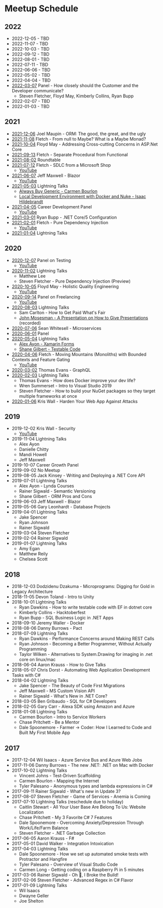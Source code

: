 # Meetup Schedule

## 2022

* 2022-12-05 - TBD
* 2022-11-07 - TBD
* 2022-10-03 - TBD
* 2022-09-12 - TBD
* 2022-08-01 - TBD
* 2022-07-11 - TBD
* 2022-06-06 - TBD
* 2022-05-02 - TBD
* 2022-04-04 - TBD
* [2022-03-07](https://www.meetup.com/OKC-Sharp/) Panel - How closely should the Customer and the Developer communicate?
   * Steven Fletcher, Floyd May, Kimberly Collins, Ryan Bupp
* 2022-02-07 - TBD
* 2022-01-03 - TBD

## 2021

* [2021-12-06](https://www.meetup.com/OKC-Sharp/) Joel Maupin - ORM: The good, the great, and the ugly
* [2021-11-08](https://www.meetup.com/OKC-Sharp/events/281502532/) Fletch - From null to Maybe? What is a Maybe Monad?
* [2021-10-04](https://www.meetup.com/OKC-Sharp/events/280898534/) Floyd May - Addressing Cross-cutting Concerns in ASP.Net Core
* [2021-09-13](https://www.meetup.com/OKC-Sharp/events/280488858/) Fletch - Separate Procedural from Functional
* [2021-08-02](https://www.meetup.com/OKC-Sharp/events/278855247/) Roundtable
* [2021-07-12](https://www.meetup.com/OKC-Sharp/events/278855222/) Fletch - SDLC from a Microsoft Shop
   * [YouTube](https://www.youtube.com/watch?v=Zucvofl_uTg)
* [2021-06-07](https://www.meetup.com/OKC-Sharp/events/278002526/) Jeff Maxwell - Blazor
   * [YouTube](https://www.youtube.com/watch?v=zPr5LrC3CI4)
* [2021-05-03](https://www.meetup.com/OKC-Sharp/events/276560507) Lightning Talks
   * [Always Buy Generic - Carmen Bourlon](https://www.youtube.com/watch?v=JDB93jMDBnY)
   * [Local Development Environment with Docker and Nuke - Isaac Hildebrandt](https://www.youtube.com/watch?v=e2se0KmF_ec)
* [2021-04-05](https://www.meetup.com/OKC-Sharp/events/275962642) Career Development Panel
   * [YouTube](https://www.youtube.com/watch?v=m_p00Fu5lIs)
* [2021-03-01](https://www.meetup.com/OKC-Sharp/events/275544555) Ryan Bupp - .NET Core/5 Configuration
* [2021-02-01](https://www.meetup.com/OKC-Sharp/events/275544410) Fletch - Pure Dependency Injection
   * [YouTube](https://www.youtube.com/watch?v=AXOp9T2i2pg)
* [2021-01-04](https://www.meetup.com/OKC-Sharp/events/275066548) Lightning Talks

## 2020

* [2020-12-07](https://www.meetup.com/OKC-Sharp/events/272427698) Panel on Testing
   * [YouTube](https://www.youtube.com/watch?v=5bBNexefEtg)
* [2020-11-02](https://www.meetup.com/OKC-Sharp/events/272427625/) Lightning Talks
  * Matthew Lee
  * Steven Fletcher - Pure Dependency Injection (Preview)
* [2020-10-05](https://www.meetup.com/OKC-Sharp/events/272427680/) Floyd May - Holistic Quality Engineering
  * [YouTube](https://www.youtube.com/watch?v=BKHIQifXHk8)
* [2020-09-14](https://www.meetup.com/OKC-Sharp/events/272339174/) Panel on Freelancing
  * [YouTube](https://www.youtube.com/watch?v=7EoJ-5DfBZw)
* [2020-08-03](https://www.meetup.com/OKC-Sharp/events/271080805/) Lightning Talks
  * Sam Carlton - How to Get Paid What's Fair
  * [John Mosesman - A Presentation on How to Give Presentations](https://www.youtube.com/watch?v=SIgzzjxrrOk) (recorded)
* [2020-07-06](https://www.meetup.com/OKC-Sharp/events/270715491/) Sean Whitesell - Microservices
* [2020-06-01](https://github.com/OKC-Sharp/meetup-schedule) Panel
* [2020-05-04](https://www.meetup.com/OKC-Sharp/events/267192480/) Lightning Talks
  * [Alex Ayon - Xamarin Forms](https://www.youtube.com/watch?v=M68JvAbOpoc)
  * [Shane Gilbert - Testable Code](https://www.youtube.com/watch?v=A4laU9yTl1M)
* [2020-04-06](https://www.meetup.com/OKC-Sharp/events/268351387/) Fletch - Moving Mountains (Monoliths) with Bounded Contexts and Feature Gating
  * [YouTube](https://www.youtube.com/watch?v=fRikqeDxZhI)
* [2020-03-02](https://www.meetup.com/OKC-Sharp/events/267439534/) Thomas Evans - GraphQL 
* [2020-02-03](https://www.meetup.com/OKC-Sharp/events/267192376/) Lightning Talks
  * Thomas Evans - How does Docker improve your dev life?
  * Wren Summerset - Intro to Visual Studio 2019
  * Steven Fletcher - How to build your NuGet packages so they target multiple frameworks at once
* [2020-01-06](https://www.meetup.com/OKC-Sharp/events/267192410/) Kris Wall - Harden Your Web App Against Attacks

## 2019

* 2019-12-02 Kris Wall - Security
  * [YouTube](https://www.youtube.com/watch?v=qHJ6OC9eicM)
* 2019-11-04 Lightning Talks
  * Alex Ayon
  * Danielle Chitty
  * Mandi Howell
  * Jeff Maxwell
* 2019-10-07 Career Growth Panel
* 2019-09-02 No Meetup
* 2019-08-05 Jack Kinsey - Writing and Deploying a .NET Core API
* 2019-07-01 Lightning Talks
  * Alex Ayon - Lynda Courses
  * Rainer Sigwald - Semantic Versioning
  * Shane Gilbert - ORM Pros and Cons
* 2019-06-03 Jeff Maxwell - Blazor
* 2019-05-06 Gary Leonhardt - Database Projects
* 2019-04-01 Lightning Talks
  * Jake Spencer
  * Ryan Johnson
  * Rainer Sigwald
* 2019-03-04 Steven Fletcher
* 2019-02-04 Rainer Sigwald
* 2019-01-07 Lightning Talks
  * Amy Egan
  * Matthew Reily
  * Chelsea Scott

## 2018

* 2018-12-03 Dodzidenu Dzakuma - Microprograms: Digging for Gold in Legacy Architecture
* 2018-11-05 Devon Toland - Intro to Unity
* 2018-10-01 Lightning Talks
  * Ryan Dawkins - How to write testable code with EF in dotnet core
  * Kimberly Collins - Hacktoberfest
  * Ryan Bupp - SQL Business Logic in .NET Apps
* 2018-09-10 Jeremy Waller - Docker
* 2018-08-06 Danny Burrows - Pact
* 2018-07-09 Lightning Talks
  * Ryan Dawkins - Performance Concerns around Making REST Calls
  * Ryan Johnson - Becoming a Better Programmer, Without Actually Programming
  * Taylor Wilken - Alternatives to System.Drawing for imaging in .net core on linux/mac
* 2018-06-04 Aaron Krauss - How to Give Talks
* 2018-05-07 Chris Dorst - Automating Web Application Development Tasks with C#
* 2018-04-02 Lightning Talks
  * Jake Spencer - The Beauty of Code First Migrations
  * Jeff Maxwell - MS Custom Vision API
  * Rainer Sigwald - What's New in .NET Core?
* 2018-03-05 Ben Gribaudo - SQL for C# Developers
* 2018-02-05 Gary Carr - Alexa SDK using Amazon and Azure
* 2018-01-08 Lightning Talks
   * Carmen Bourlon - Intro to Service Workers
   * Chase Pritchett - Be a Mentor
   * Dale Spoonemore - Farmer -> Coder: How I Learned to Code and Built My First Mobile App

## 2017

* 2017-12-04 Wil Isaacs - Azure Service Bus and Azure Web Jobs
* 2017-11-06 Danny Burrows - The new .NET: .NET on Mac with Docker
* 2017-10-02 Lightning Talks
    * Vincent Johns - Test-Driven Scaffolding
    * Carmen Bourlon - Mapping the Internet
    * Tyler Palesano - Anonymous types and lambda expressions in C#
* 2017-09-11 Rainer Sigwald - What's new in Update 3?
* 2017-08-07 Steven Fletcher - Game of Services - Anemia is Coming
* 2017-07-10 Lightning Talks (reschedule due to holiday)
    * Caitlin Stewart - All Your User Base Are Belong To Us: Website Localization
    * Chase Pritchett - My 3 Favorite C# 7 Features
    * Dale Spoonemore - Overcoming Anxiety/Depression Through Work/Life/Farm Balance
    * Steven Fletcher - .NET Garbage Collection
* 2017-06-05 Aaron Krauss - F#
* 2017-05-01 David Walker - Integration Intoxication
* 2017-04-03 Lightning Talks
    * Dale Spoonemore - How we set up automated smoke tests with Protractor and Hangfire
    * Tyler Palesano - Overview of Visual Studio Code
    * Carmen Long - Getting coding on a Raspberry Pi in 5 minutes
* 2017-03-06 Rainer Sigwald - Oh :poop:, I Broke the Build!
* 2017-02-06 Steven Fletcher - Advanced Regex in C# Flavor
* 2017-01-09 Lightning Talks
    * Wil Isaacs
    * Dwayne Geller
    * Joe Shelton
